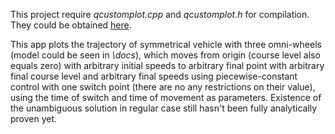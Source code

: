 This project require *qcustomplot.cpp* and *qcustomplot.h* for compilation. They could be obtained [here](http://www.qcustomplot.com/index.php/download).

This app plots the trajectory of symmetrical vehicle with three omni-wheels (model could be seen in *\docs*), which moves from origin (course level also equals zero) with arbitrary initial speeds to arbitrary final point with arbitrary final course level and arbitrary final speeds using piecewise-constant control with one switch point (there are no any restrictions on their value), using the time of switch and time of movement as parameters. Existence of the unambiguous solution in regular case still hasn't been fully analytically proven yet.
